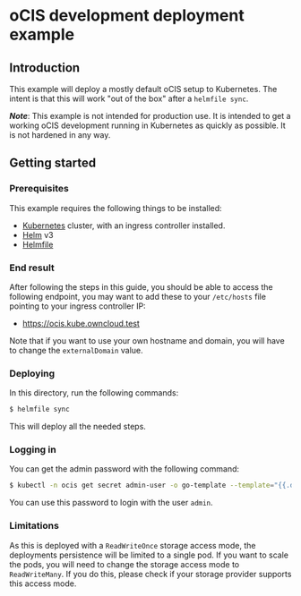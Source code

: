 # oCIS development deployment example

## Introduction

This example will deploy a mostly default oCIS setup to Kubernetes. The intent is that this will
work "out of the box" after a `helmfile sync`.

***Note***: This example is not intended for production use. It is intended to get a working oCIS
development running in Kubernetes as quickly as possible. It is not hardened in any way.

## Getting started

### Prerequisites

This example requires the following things to be installed:

- [Kubernetes](https://kubernetes.io/) cluster, with an ingress controller installed.
- [Helm](https://helm.sh/) v3
- [Helmfile](https://github.com/helmfile/helmfile)

### End result

After following the steps in this guide, you should be able to access the following endpoint, you
may want to add these to your `/etc/hosts` file pointing to your ingress controller IP:

- https://ocis.kube.owncloud.test

Note that if you want to use your own hostname and domain, you will have to change the `externalDomain` value.

### Deploying

In this directory, run the following commands:

```bash
$ helmfile sync
```

This will deploy all the needed steps.

### Logging in

You can get the admin password with the following command:

```bash
$ kubectl -n ocis get secret admin-user -o go-template --template="{{.data.password | base64decode }} ; echo"
```

You can use this password to login with the user `admin`.

### Limitations

As this is deployed with a `ReadWriteOnce` storage access mode, the deployments persistence will be limited to
a single pod. If you want to scale the pods, you will need to change the storage access mode to `ReadWriteMany`.
If you do this, please check if your storage provider supports this access mode.
